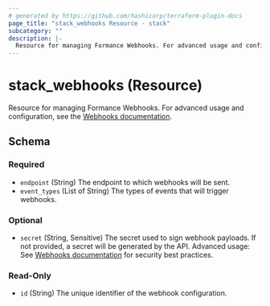 ```yaml
---
# generated by https://github.com/hashicorp/terraform-plugin-docs
page_title: "stack_webhooks Resource - stack"
subcategory: ""
description: |-
  Resource for managing Formance Webhooks. For advanced usage and configuration, see the Webhooks documentation https://docs.formance.com/webhooks/.
---
```


# stack_webhooks (Resource)

Resource for managing Formance Webhooks. For advanced usage and configuration, see the [Webhooks documentation](https://docs.formance.com/webhooks/).



<!-- schema generated by tfplugindocs -->
## Schema

### Required

- `endpoint` (String) The endpoint to which webhooks will be sent.
- `event_types` (List of String) The types of events that will trigger webhooks.

### Optional

- `secret` (String, Sensitive) The secret used to sign webhook payloads. If not provided, a secret will be generated by the API. Advanced usage: See [Webhooks documentation](https://docs.formance.com/webhooks/) for security best practices.

### Read-Only

- `id` (String) The unique identifier of the webhook configuration.
